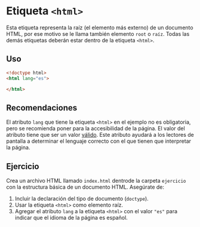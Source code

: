 # Etiqueta `<html>`

Esta etiqueta representa la raíz (el elemento más externo) de un documento HTML, por ese motivo se le llama también elemento `root` o `raíz`. Todas las demás etiquetas deberán estar dentro de la etiqueta `<html>`.

## Uso

```html
<!doctype html>
<html lang="es">

</html>  
```

## Recomendaciones

El atributo `lang` que tiene la etiqueta `<html>` en el ejemplo no es obligatoria, pero se recomienda poner para la accesibilidad de la página. El valor del atributo tiene que ser un valor [válido](https://datatracker.ietf.org/doc/html/rfc5646). Este atributo ayudará a los lectores de pantalla a determinar el lenguaje correcto con el que tienen que interpretar la página.

## Ejercicio

Crea un archivo HTML llamado `index.html` dentrode la carpeta `ejercicio` con la estructura básica de un documento HTML. Asegúrate de:

1. Incluir la declaración del tipo de documento (`doctype`).
2. Usar la etiqueta `<html>` como elemento raíz.
3. Agregar el atributo `lang` a la etiqueta `<html>` con el valor `"es"` para indicar que el idioma de la página es español.